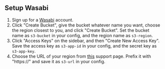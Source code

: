 Setup Wasabi
------------

1. Sign up for a [Wasabi](https://wasabi.com/) account.
2. Click "Create Bucket", give the bucket whatever name you want, choose the
   region closest to you, and click "Create Bucket". Set the bucket name as
   `s3-bucket` in your config, and the region name as `s3-region`.
3. Click "Access Keys" on the sidebar, and then "Create New Access Key". Save
   the access key as `s3-app-id` in your config, and the secret key as
   `s3-app-key`.
4. Choose the URL of your region from
   [this](https://wasabi-support.zendesk.com/hc/en-us/articles/360015106031-What-are-the-service-URLs-for-Wasabi-s-different-regions-)
   support page. Prefix it with "https://" and save it as `s3-url` in your
   config.

